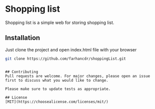 # Shopping list

Shopping list is a simple web for storing shopping list. 

## Installation

Just clone the project and open index.html file with your browser

```bash
git clone https://github.com/farhancdr/shoppingList.git 
```


```

## Contributing
Pull requests are welcome. For major changes, please open an issue first to discuss what you would like to change.

Please make sure to update tests as appropriate.

## License
[MIT](https://choosealicense.com/licenses/mit/)